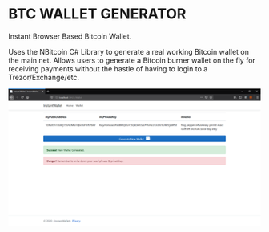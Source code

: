 # BTC WALLET GENERATOR
Instant Browser Based Bitcoin Wallet.


Uses the NBitcoin C# Library to generate a real working Bitcoin wallet on the main net. Allows users to generate a Bitcoin burner wallet on the fly for receiving payments without the hastle of having to login to a Trezor/Exchange/etc.


![](instawallet-v1.png)
